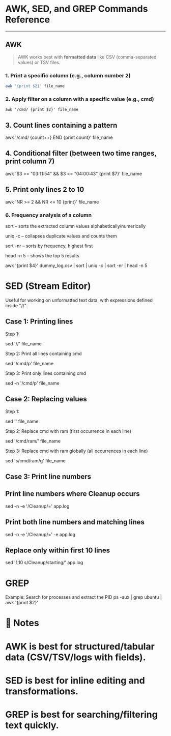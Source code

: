# AWK, SED, and GREP Commands Reference

---

## AWK

> AWK works best with **formatted data** like CSV (comma-separated values) or TSV files.

### 1. Print a specific column (e.g., column number 2)
```bash
awk '{print $2}' file_name
```
### 2. Apply filter on a column with a specific value (e.g., cmd)
```
awk '/cmd/ {print $2}' file_name
```

## 3. Count lines containing a pattern
awk '/cmd/ {count++} END {print count}' file_name

## 4. Conditional filter (between two time ranges, print column 7)
awk '$3 >= "03:11:54" && $3 <= "04:00:43" {print $7}' file_name

## 5. Print only lines 2 to 10
awk 'NR >= 2 && NR <= 10 {print}' file_name

### 6. Frequency analysis of a column

sort – sorts the extracted column values alphabetically/numerically

uniq -c – collapses duplicate values and counts them

sort -nr – sorts by frequency, highest first

head -n 5 – shows the top 5 results

awk '{print $4}' dummy_log.csv | sort | uniq -c | sort -nr | head -n 5

# SED (Stream Editor)

Useful for working on unformatted text data, with expressions defined inside "//".

## Case 1: Printing lines

Step 1:

sed '//' file_name


Step 2: Print all lines containing cmd

sed '/cmd/p' file_name


Step 3: Print only lines containing cmd

sed -n '/cmd/p' file_name

## Case 2: Replacing values

Step 1:

sed '' file_name


Step 2: Replace cmd with ram (first occurrence in each line)

sed '/cmd/ram/' file_name


Step 3: Replace cmd with ram globally (all occurrences in each line)

sed 's/cmd/ram/g' file_name

## Case 3: Print line numbers

## Print line numbers where Cleanup occurs

sed -n -e '/Cleanup/=' app.log


## Print both line numbers and matching lines

sed -n -e '/Cleanup/=' -e app.log


## Replace only within first 10 lines

sed '1,10 s/Cleanup/starting/' app.log

# GREP

Example: Search for processes and extract the PID
ps -aux | grep ubuntu | awk '{print $2}'

# 📌 Notes

# AWK is best for structured/tabular data (CSV/TSV/logs with fields).

# SED is best for inline editing and transformations.

# GREP is best for searching/filtering text quickly.
